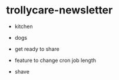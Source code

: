 # trollycare-newsletter

- kitchen

- dogs

- get ready to share

- feature to change cron job length

- shave
